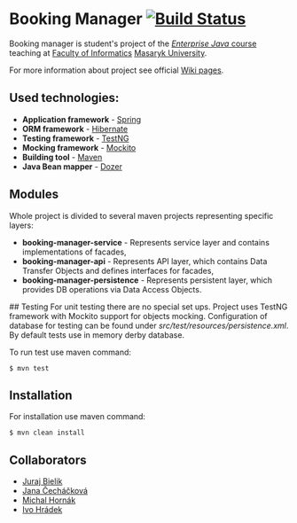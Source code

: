 # Booking Manager [![Build Status](https://travis-ci.org/hradecek/booking-manager.svg?branch=master)](https://travis-ci.org/hradecek/booking-manager)

Booking manager is student's project of the [_Enterprise Java_ course](https://is.muni.cz/predmet/fi/podzim2011/PA165?lang=en)  teaching at [Faculty of Informatics](https://www.fi.muni.cz/index.xhtml.en) [Masaryk University](https://www.muni.cz/?lang=en).

For more information about project see official [Wiki pages](https://github.com/hradecek/booking-manager/wiki).

## Used technologies:
* __Application framework__ - [Spring](https://spring.io/)
* __ORM framework__ - [Hibernate](http://hibernate.org/)
* __Testing framework__ - [TestNG](http://testng.org/doc/index.html)
* __Mocking framework__ - [Mockito](http://mockito.org/)
* __Building tool__ - [Maven](https://maven.apache.org/)
* __Java Bean mapper__ - [Dozer](http://dozer.sourceforge.net/)

## Modules
Whole project is divided to several maven projects representing specific layers:
* __booking-manager-service__ - Represents service layer and contains implementations of facades,
* __booking-manager-api__ - Represents API layer, which contains Data Transfer Objects and defines interfaces for facades,
* __booking-manager-persistence__ - Represents persistent layer, which provides DB operations via Data Access Objects.

## Testing
For unit testing there are no special set ups. Project uses TestNG framework with Mockito support for objects mocking.
Configuration of database for testing can be found under *src/test/resources/persistence.xml*. By default tests use in memory derby database.

To run test use maven command:
```
$ mvn test
```

## Installation
For installation use maven command:
```
$ mvn clean install
```

## Collaborators
* [Juraj Bielik](https://github.com/Neytus)
* [Jana Čecháčková](https://github.com/xcechack)
* [Michal Hornák](https://github.com/expresado)
* [Ivo Hrádek](https://github.com/hradecek)
